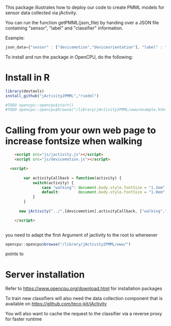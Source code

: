 This package illustrates how to deploy our code to create PMML models for sensor data collected via jActivity.

You can run the function getPMML(json_file) by handing over a JSON file containing "sensor", "label" and "classifier" information.

Example:
```javascript
json_data={"sensor" : ["devicemotion","deviceorientation"], "label" : "('walking', 'standing')", "classifier" : "rpart"}
```

To install and run the package in OpenCPU, do the following:

# Install in R
```R
library(devtools)
install_github("jActivity2PMML","riedel")

#TODO opencpu::opencpu$start()
#TODO opencpu::opencpu$browse("/library/jActivity2PMML/www/example.html")
```

# Calling from your own web page to increase fontsize when walking
```html
 	<script src="js/jactivity.js"></script>
	<script src="js/devicemotion.js"></script>

  <script>
	    
	    var activityCallback = function(activity) {
			switch(activity) {
				case "walking": document.body.style.fontSize = "1.2em";	break;
				default:       	document.body.style.fontSize = "1.0em"; break;
			}
		}    
	  
	  new jActivity("../",[devicemotion],activityCallback, ["walking","standing"], 1000);

	</script>
	
```

you need to adapt the first Argument of jactivity to the root to whereever
```R
opencpu::opencpu$browse("/library/jActivity2PMML/www/")
```
points to

# Server installation

Refer to https://www.opencpu.org/download.html for installation packages

To train new classifiers will also need the data collection component that is available on https://github.com/teco-kit/jActivity

You will also want to cache the request to the classifier via a reverse proxy for faster runtime
